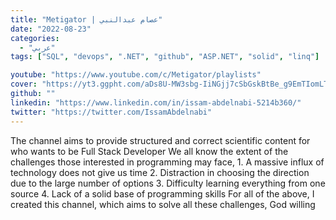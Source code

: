 ```yaml
---
title: "Metigator | عصام عبدالنبي"
date: "2022-08-23"
categories:
  - "عربي"
tags: ["SQL", "devops", ".NET", "github", "ASP.NET", "solid", "linq"]

youtube: "https://www.youtube.com/c/Metigator/playlists"
cover: "https://yt3.ggpht.com/aDs8U-MW3sbg-IiNGjj7cSbGskBtBe_g9EmTIomLTUn6qs7rrgcwL6JhnB1_HSI-7emjcYVa=s88-c-k-c0x00ffffff-no-rj"
github: ""
linkedin: "https://www.linkedin.com/in/issam-abdelnabi-5214b360/"
twitter: "https://twitter.com/IssamAbdelnabi"
---
```


The channel aims to provide structured and correct scientific content for who wants to be Full Stack Developer We all know the extent of the challenges those interested in programming may face, 1. A massive influx of technology does not give us time 2. Distraction in choosing the direction due to the large number of options 3. Difficulty learning everything from one source 4. Lack of a solid base of programming skills For all of the above, I created this channel, which aims to solve all these challenges, God willing
